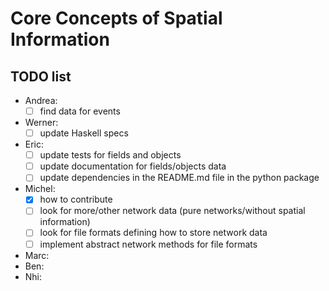 Core Concepts of Spatial Information
=============================================

TODO list
---------
- Andrea:
  - [ ] find data for events 
- Werner:
  - [ ] update Haskell specs
- Eric:
  - [ ] update tests for fields and objects
  - [ ] update documentation for fields/objects data
  - [ ] update dependencies in the README.md file in the python package
- Michel:
  - [x] how to contribute
  - [ ] look for more/other network data (pure networks/without spatial information)
  - [ ] look for file formats defining how to store network data
  - [ ] implement abstract network methods for file formats
- Marc:
- Ben:
- Nhi:
